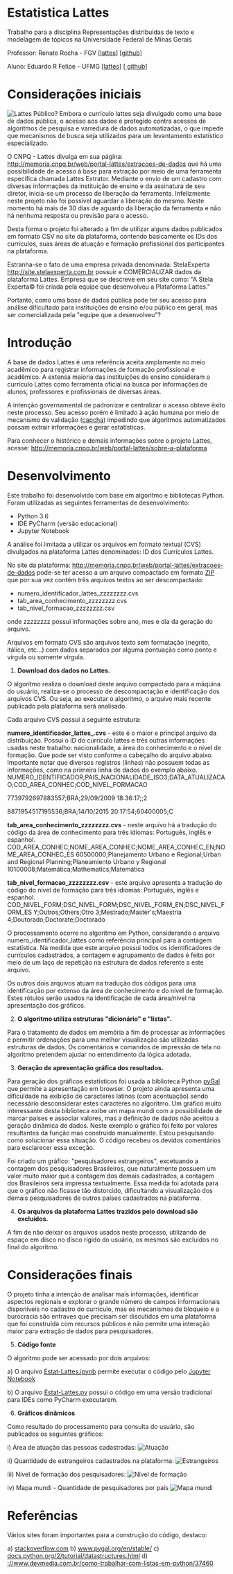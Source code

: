 # Estatistica Lattes

Trabalho para a disciplina Representações distribuídas de texto e modelagem de tópicos na Universidade Federal de Minas Gerais 

Professor: Renato Rocha - FGV  [<a href="http://lattes.cnpq.br/4726949697973381" target="_blank">lattes</a>] [<a href="https://github.com/rsouza" target="_blank">github</a>] 

Aluno: Eduardo R Felipe - UFMG [<a href="http://lattes.cnpq.br/1010588591399870" target="_blank">lattes</a>] [<a href="https://github.com/erfelipe" target="_blank"> github</a>] 

# Considerações iniciais
<img src="https://github.com/erfelipe/EstatisticaLattes/blob/master/img/lattes.jpg" alt="Lattes Público?">
Embora o currículo lattes seja divulgado como uma base de dados pública, o acesso aos dados é protegido contra acessos de algoritmos de pesquisa e varredura de dados automatizadas, o que impede que mecanismos de busca seja utilizados para um levantamento estatístico especializado. 


O CNPQ - Lattes divulga em sua página: <a href="http://memoria.cnpq.br/web/portal-lattes/extracoes-de-dados" target="_blank">http://memoria.cnpq.br/web/portal-lattes/extracoes-de-dados</a> que há uma possibilidade de acesso à base para extração por meio de uma ferramenta específica chamada Lattes Extrator. Mediante o envio de um cadastro com diversas informações da instituição de ensino e da assinatura de seu diretor, inicia-se um processo de liberação da ferramenta. Infelizmente neste projeto não foi possível aguardar a liberação do mesmo. Neste momento há mais de 30 dias de aguardo da liberação da ferramenta e não há nenhuma resposta ou previsão para o acesso.

Desta forma o projeto foi alterado a fim de utilizar alguns dados publicados em formato CSV no site da plataforma, contendo basicamente os IDs dos currículos, suas áreas de atuação e formação profissional dos participantes na plataforma.

Estranha-se o fato de uma empresa privada denominada: StelaExperta <a href="http://site.stelaexperta.com.br" target="_blank"> http://site.stelaexperta.com.br </a> possuir e COMERCIALIZAR dados da plataforma Lattes. Empresa que se descreve em seu site como: "A Stela Experta© foi criada pela equipe que desenvolveu a Plataforma Lattes." 

Portanto, como uma base de dados pública pode ter seu acesso para análise dificultado para instituições de ensino e/ou público em geral, mas ser comercializada pela "equipe que a desenvolveu"? 

# Introdução

A base de dados Lattes é uma referência aceita amplamente no meio acadêmico para registrar informações de formação profissional e acadêmico. A extensa maioria das instituições de ensino consideram o currículo Lattes como ferramenta oficial na busca por informações de alunos, professores e profissionais de diversas áreas. 

A intenção governamental de padronizar e centralizar o acesso obteve êxito neste processo. Seu acesso porém é limitado à ação humana por meio de mecanismo de validação (<a href="https://pt.wikipedia.org/wiki/CAPTCHA" target="_blank">capcha</a>) impedindo que algoritmos automatizados possam extrair informações e gerar estatísticas. 

Para conhecer o histórico e demais informações sobre o projeto Lattes, acesse: <a href="http://memoria.cnpq.br/web/portal-lattes/sobre-a-plataforma" target="_blank">http://memoria.cnpq.br/web/portal-lattes/sobre-a-plataforma</a> 

# Desenvolvimento

Este trabalho foi desenvolvido com base em algoritmo e bibliotecas Python. Foram utilizadas as seguintes ferramentas de desenvolvimento: 
- Python 3.6
- IDE PyCharm (versão educacional) 
- Jupyter Notebook 

A análise foi limitada a utilizar os arquivos em formato textual (CVS) divulgados na plataforma Lattes denominados: ID dos Currículos Lattes. 

No site da plataforma:  <a href="http://memoria.cnpq.br/web/portal-lattes/extracoes-de-dados" target="_blank">http://memoria.cnpq.br/web/portal-lattes/extracoes-de-dados</a> pode-se ter acesso a um arquivo compactado em formato <a href="https://pt.wikipedia.org/wiki/ZIP" target="_blank">ZIP</a> que por sua vez contém três arquivos textos ao ser descompactado: 
- numero_identificador_lattes_zzzzzzzz.cvs
- tab_area_conhecimento_zzzzzzzz.cvs 
- tab_nivel_formacao_zzzzzzzz.csv

onde zzzzzzzz possui informações sobre ano, mes e dia da geração do arquivo. 

Arquivos em formato CVS são arquivos texto sem formatação (negrito, itálico, etc...) com dados separados por alguma pontuação como ponto e vírgula ou somente vírgula. 

1. <b>Download dos dados no Lattes.</b>

O algoritmo realiza o download deste arquivo compactado para a máquina do usuário, realiza-se o processo de descompactação e identificação dos arquivos CVS. Ou seja, ao executar o algoritmo, o arquivo mais recente publicado pela plataforma será analisado.

Cada arquivo CVS possui a seguinte estrutura: 

<b>numero_identificador_lattes_.cvs</b> - este é o maior e principal arquivo da distribuição.  Possui o ID do currículo lattes e três outras informações usadas neste trabalho: nacionalidade, a área do conhecimento e o nível de formação. Que pode ser visto conforme o cabeçalho do arquivo abaixo. Importante notar que diversos registros (linhas) não possuem todas as informações, como na primeira linha de dados do exemplo abaixo. 
NUMERO_IDENTIFICADOR;PAIS_NACIONALIDADE_ISO3;DATA_ATUALIZACAO;COD_AREA_CONHEC;COD_NIVEL_FORMACAO

 7739792697883557;BRA;29/09/2009 18:36:17;;2

 8871954517195536;BRA;14/10/2015 20:17:54;60400005;C

<b>tab_area_conhecimento_zzzzzzzz.cvs</b> - neste arquivo há a tradução do código da área de conhecimento para três idiomas: Português, inglês e espanhol.
COD_AREA_CONHEC;NOME_AREA_CONHEC;NOME_AREA_CONHEC_EN;NOME_AREA_CONHEC_ES
 60500000;Planejamento Urbano e Regional;Urban and Regional Planning;Planeamiento Urbano y Regional
 10100008;Matemática;Mathematics;Matemática

<b>tab_nivel_formacao_zzzzzzzz.csv</b> - este arquivo apresenta a tradução do código do nível de formação para três idiomas: Português, inglês e espanhol. 
COD_NIVEL_FORM;DSC_NIVEL_FORM;DSC_NIVEL_FORM_EN;DSC_NIVEL_FORM_ES
 Y;Outros;Others;Otro
 3;Mestrado;Master's;Maestria
 4;Doutorado;Doctorate;Doctorado

O processamento ocorre no algoritmo em Python, considerando o arquivo numero_identificador_lattes como referência principal para a contagem estatística. Na medida que este arquivo possui todos os identificadores de currículos cadastrados, a contagem e agrupamento de dados é feito por meio de um laço de repetição na estrutura de dados referente a este arquivo.

Os outros dois arquivos atuam na tradução dos códigos para uma identificação por extenso da área de conhecimento e do nível de formação. Estes rótulos serão usados na identificação de cada área/nível na apresentação dos gráficos.

2. <b>O algoritmo utiliza estruturas "dicionário" e "listas".</b>

Para o tratamento de dados em memória a fim de processar as informações e permitir ordenações para uma melhor visualização são utilizadas estruturas de dados. Os comentários e comandos de impressão de tela no algoritmo pretendem ajudar no entendimento da lógica adotada.

3. <b>Geração de apresentação gráfica dos resultados.</b>

Para geração dos gráficos estatísticos foi usada a biblioteca Python <a href="http://www.pygal.org/en/stable/" target="_blank">pyGal</a> que permite a apresentação em browser. O projeto ainda apresenta uma dificuldade na exibição de caracteres latinos (com acentuação) sendo necessário desconsiderar estes caracteres no algoritmo. 
Um gráfico muito interessante desta biblioteca exibe um mapa mundi com a possibilidade de marcar países e associar valores, mas a definição de dados não aceitou a geração dinâmica de dados. Neste exemplo o gráfico foi feito por valores resultantes da função mas construído manualmente. Estou pesquisando como solucionar essa situação. O código recebeu os devidos comentários para esclarecer essa exceção. 

Foi criado um gráfico: "pesquisadores estrangeiros", excetuando a contagem dos pesquisadores Brasileiros, que naturalmente possuem um valor muito maior que a contagem dos demais cadastrados, a contagem dos Brasileiros será impressa textualmente. Essa medida foi adotada para que o gráfico não ficasse tão distorcido, dificultando a visualização dos demais pesquisadores de outros países cadastrados na plataforma.

4. <b>Os arquivos da plataforma Lattes trazidos pelo download são excluídos.</b>

A fim de não deixar os arquivos usados neste processo, utilizando de espaço em disco no disco rígido do usuário, os mesmos são excluídos no final do algoritmo.

# Considerações finais 

O projeto tinha a intenção de analisar mais informações, identificar aspectos regionais e explorar o grande número de campos informacionais disponíveis no cadastro do currículo, mas os mecanismos de bloqueio e a burocracia são entraves que precisam ser discutidos em uma plataforma que foi construída com recursos públicos e não permite uma interação maior para extração de dados para pesquisadores.

5. <b>Código fonte</b>

O algoritmo pode ser acessado por dois arquivos:

a) O arquivo <a href="https://github.com/erfelipe/EstatisticaLattes/blob/master/Estat-Lattes.ipynb" target="_blank">Estat-Lattes.ipynb</a> permite executar o código pelo <a href="http://jupyter.org" target="_blank">Jupyter Notebook</a> 

b) O arquivo <a href="https://github.com/erfelipe/EstatisticaLattes/blob/master/Estat-Lattes.py" target="_blank">Estat-Lattes.py</a> possui o código em uma versão tradicional para IDEs como PyCharm executarem. 

6. <b>Gráficos dinâmicos</b>

Como resultado do processamento para consulta do usuário, são publicados os seguintes gráficos:

i) Área de atuação das pessoas cadastradas:
<img src="https://github.com/erfelipe/EstatisticaLattes/blob/master/img/area_atuacao.jpg" alt="Atuação">

ii) Quantidade de estrangeiros cadastrados na plataforma:
<img src="https://github.com/erfelipe/EstatisticaLattes/blob/master/img/estrangeiros.jpg" alt="Estrangeiros">

iii) Nível de formação dos pesquisadores: 
<img src="https://github.com/erfelipe/EstatisticaLattes/blob/master/img/formacao_pesquisadores.jpg" alt="Nível de formação">

iv) Mapa mundi - Quantidade de pesquisadores por país
<img src="https://github.com/erfelipe/EstatisticaLattes/blob/master/img/mapa_mundi.jpg" alt="Mapa mundi">

# Referências

Vários sites foram importantes para a construção do código, destaco:

a) <a href="https://stackoverflow.com" target="_blank">stackoverflow.com</a>
b) <a href="http://www.pygal.org/en/stable/" target="_blank">www.pygal.org/en/stable/</a>
c) <a href="https://docs.python.org/2/tutorial/datastructures.html" target="_blank">docs.python.org/2/tutorial/datastructures.html</a>
d) <a href="https://www.devmedia.com.br/como-trabalhar-com-listas-em-python/37460" target="_blank">://www.devmedia.com.br/como-trabalhar-com-listas-em-python/37460</a>

